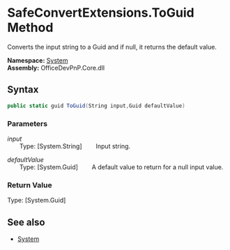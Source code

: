 # SafeConvertExtensions.ToGuid Method  
Converts the input string to a Guid and if null, it returns the default value.  

**Namespace:** [System](System.md)  
**Assembly:** OfficeDevPnP.Core.dll  
## Syntax
```C#
public static guid ToGuid(String input,Guid defaultValue)
```
### Parameters
*input*  
&emsp;&emsp;Type: [System.String] 
&emsp;&emsp;Input string.  
  
*defaultValue*  
&emsp;&emsp;Type: [System.Guid] 
&emsp;&emsp;A default value to return for a null input value.  
  
### Return Value
Type: [System.Guid]  

## See also
- [System](System.md)
